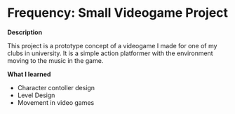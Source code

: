 # Frequency: Small Videogame Project

<strong> Description </strong></p>
This project is a prototype concept of a videogame I made for one of my clubs in university. It is a simple action platformer with the environment moving to the music in the game. 


<strong> What I learned </strong> 
* Character contoller design
* Level Design
* Movement in video games
